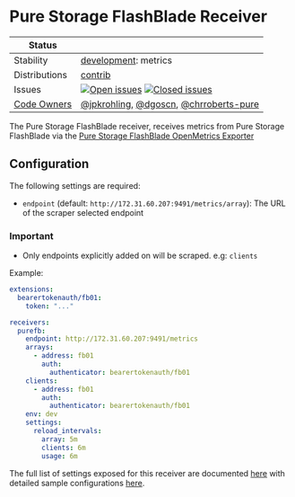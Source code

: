 # Pure Storage FlashBlade Receiver

<!-- status autogenerated section -->
| Status        |           |
| ------------- |-----------|
| Stability     | [development]: metrics   |
| Distributions | [contrib] |
| Issues        | [![Open issues](https://img.shields.io/github/issues-search/open-telemetry/opentelemetry-collector-contrib?query=is%3Aissue%20is%3Aopen%20label%3Areceiver%2Fpurefb%20&label=open&color=orange&logo=opentelemetry)](https://github.com/open-telemetry/opentelemetry-collector-contrib/issues?q=is%3Aopen+is%3Aissue+label%3Areceiver%2Fpurefb) [![Closed issues](https://img.shields.io/github/issues-search/open-telemetry/opentelemetry-collector-contrib?query=is%3Aissue%20is%3Aclosed%20label%3Areceiver%2Fpurefb%20&label=closed&color=blue&logo=opentelemetry)](https://github.com/open-telemetry/opentelemetry-collector-contrib/issues?q=is%3Aclosed+is%3Aissue+label%3Areceiver%2Fpurefb) |
| [Code Owners](https://github.com/open-telemetry/opentelemetry-collector-contrib/blob/main/CONTRIBUTING.md#becoming-a-code-owner)    | [@jpkrohling](https://www.github.com/jpkrohling), [@dgoscn](https://www.github.com/dgoscn), [@chrroberts-pure](https://www.github.com/chrroberts-pure) |

[development]: https://github.com/open-telemetry/opentelemetry-collector#development
[contrib]: https://github.com/open-telemetry/opentelemetry-collector-releases/tree/main/distributions/otelcol-contrib
<!-- end autogenerated section -->

The Pure Storage FlashBlade receiver, receives metrics from Pure Storage FlashBlade via the [Pure Storage FlashBlade OpenMetrics Exporter](https://github.com/PureStorage-OpenConnect/pure-fb-openmetrics-exporter)

## Configuration

The following settings are required:
 -  `endpoint` (default: `http://172.31.60.207:9491/metrics/array`): The URL of the scraper selected endpoint

### Important 

- Only endpoints explicitly added on will be scraped. e.g: `clients`

Example:

```yaml
extensions:
  bearertokenauth/fb01:
    token: "..."

receivers:
  purefb:
    endpoint: http://172.31.60.207:9491/metrics
    arrays:
      - address: fb01
        auth:
          authenticator: bearertokenauth/fb01
    clients:
      - address: fb01
        auth:
          authenticator: bearertokenauth/fb01
    env: dev
    settings:
      reload_intervals:
        array: 5m
        clients: 6m
        usage: 6m

```

The full list of settings exposed for this receiver are documented [here](./config.go)
with detailed sample configurations [here](./testdata/config.yaml).


